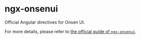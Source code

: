 # ngx-onsenui

Official Angular directives for Onsen UI.

For more details, please refer to [the official guide of `ngx-onsenui`](https://onsen.io/v2/guide/angular2/).
